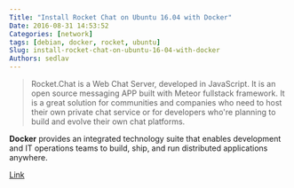 ```yaml
---
Title: "Install Rocket Chat on Ubuntu 16.04 with Docker"
Date: 2016-08-31 14:53:52
Categories: [network]
tags: [debian, docker, rocket, ubuntu]
Slug: install-rocket-chat-on-ubuntu-16-04-with-docker
Authors: sedlav
---
```


> Rocket.Chat is a Web Chat Server, developed in JavaScript. It is an open source messaging APP built with Meteor fullstack framework. It is a great solution for communities and companies who need to host their own private chat service or for developers who're planning to build and evolve their own chat platforms.

**Docker** provides an integrated technology suite that enables development and IT operations teams to build, ship, and run distributed applications anywhere.

[Link](http://linoxide.com/linux-how-to/install-rocket-chat-ubuntu-16-04-docker/)
